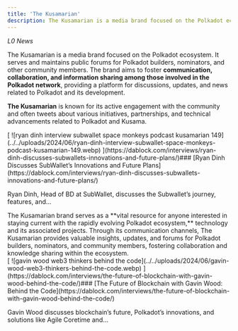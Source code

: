 ```yaml
---
title: 'The Kusamarian'
description: The Kusamarian is a media brand focused on the Polkadot ecosystem. It serves and maintains public forums for Polkadot builders, nominators, and other community members
---  
```


*L0 News*

The Kusamarian is a media brand focused on the Polkadot ecosystem. It serves and maintains public forums for Polkadot builders, nominators, and other community members. The brand aims to foster **communication, collaboration, and information sharing among those involved in the Polkadot network**, providing a platform for discussions, updates, and news related to Polkadot and its development.

**The Kusamarian** is known for its active engagement with the community and often tweets about various initiatives, partnerships, and technical advancements related to Polkadot and Kusama.

<article id="post-8087"> [  
 ![ryan dinh interview subwallet space monkeys podcast kusamarian 149](../../uploads/2024/06/ryan-dinh-interview-subwallet-space-monkeys-podcast-kusamarian-149.webp)  
 ](https://dablock.com/interviews/ryan-dinh-discusses-subwallets-innovations-and-future-plans/)###  [Ryan Dinh Discusses SubWallet’s Innovations and Future Plans](https://dablock.com/interviews/ryan-dinh-discusses-subwallets-innovations-and-future-plans/)  


Ryan Dinh, Head of BD at SubWallet, discusses the Subwallet’s journey, features, and…

</article>The Kusamarian brand serves as a **vital resource for anyone interested in staying current with the rapidly evolving Polkadot ecosystem,** technology and its associated projects. Through its communication channels, The Kusamarian provides valuable insights, updates, and forums for Polkadot builders, nominators, and community members, fostering collaboration and knowledge sharing within the ecosystem.

<article id="post-8090"> [  
 ![gavin wood web3 thinkers behind the code](../../uploads/2024/06/gavin-wood-web3-thinkers-behind-the-code.webp)  
 ](https://dablock.com/interviews/the-future-of-blockchain-with-gavin-wood-behind-the-code/)###  [The Future of Blockchain with Gavin Wood: Behind the Code](https://dablock.com/interviews/the-future-of-blockchain-with-gavin-wood-behind-the-code/)  


Gavin Wood discusses blockchain’s future, Polkadot’s innovations, and solutions like Agile Coretime and…

